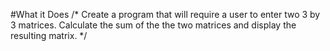 #What it Does
/*
Create a program that will require a user to enter two 3 by 3 matrices.
Calculate the sum of the the two matrices and display the resulting matrix.
*/